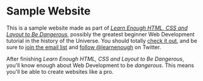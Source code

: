 # Sample Website
This is a sample website made as part of [*Learn Enough HTML, CSS and Layout to Be Dangerous*](https://www.learnenough.com/html-tutorial), possibly the greatest beginner Web Development tutorial in the history of the Universe. You should totally [check it out](https://www.learnenough.com/html-tutorial), and be sure to [join the email list](https://www.learnenough.com/#email_list) and [follow @learnenough](http://twitter.com/learnenough) on Twitter.

After finishing *Learn Enough HTML, CSS and Layout to Be Dangerous*, you'll know enough about Web Development to be *dangerous*. This means you'll be able to create websites like a pro.
